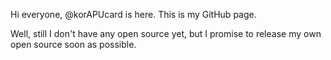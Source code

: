 Hi everyone, @korAPUcard is here.
This is my GitHub page.

Well, still I don't have any open source yet, but I promise to release my own open source soon as possible.

<!---
korAPUcard/korAPUcard is a ✨ special ✨ repository because its `README.md` (this file) appears on your GitHub profile.
You can click the Preview link to take a look at your changes.
--->
